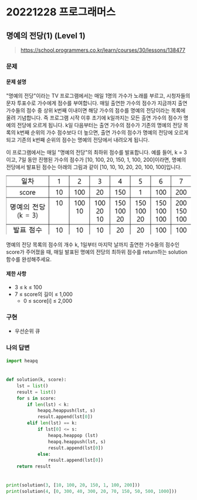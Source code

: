 # 20221228 프로그래머스

## 명예의 전당(1) (Level 1)
> https://school.programmers.co.kr/learn/courses/30/lessons/138477

### 문제
#### 문제 설명
"명예의 전당"이라는 TV 프로그램에서는 매일 1명의 가수가 노래를 부르고, 시청자들의 문자 투표수로 가수에게 점수를 부여합니다. 매일 출연한 가수의 점수가 지금까지 출연 가수들의 점수 중 상위 k번째 이내이면 해당 가수의 점수를 명예의 전당이라는 목록에 올려 기념합니다. 즉 프로그램 시작 이후 초기에 k일까지는 모든 출연 가수의 점수가 명예의 전당에 오르게 됩니다. k일 다음부터는 출연 가수의 점수가 기존의 명예의 전당 목록의 k번째 순위의 가수 점수보다 더 높으면, 출연 가수의 점수가 명예의 전당에 오르게 되고 기존의 k번째 순위의 점수는 명예의 전당에서 내려오게 됩니다.

이 프로그램에서는 매일 "명예의 전당"의 최하위 점수를 발표합니다. 예를 들어, k = 3이고, 7일 동안 진행된 가수의 점수가 [10, 100, 20, 150, 1, 100, 200]이라면, 명예의 전당에서 발표된 점수는 아래의 그림과 같이 [10, 10, 10, 20, 20, 100, 100]입니다.

![](image/명예의전당1.png)

명예의 전당 목록의 점수의 개수 k, 1일부터 마지막 날까지 출연한 가수들의 점수인 score가 주어졌을 때, 매일 발표된 명예의 전당의 최하위 점수를 return하는 solution 함수를 완성해주세요.

#### 제한 사항
- 3 ≤ k ≤ 100
- 7 ≤ score의 길이 ≤ 1,000
  - 0 ≤ score[i] ≤ 2,000

### 구현
- 우선순위 큐

### 나의 답변
```python
import heapq


def solution(k, score):
    lst = list()
    result = list()
    for s in score:
        if len(lst) < k:
            heapq.heappush(lst, s)
            result.append(lst[0])
        elif len(lst) == k:
            if lst[0] <= s:
                heapq.heappop (lst)
                heapq.heappush(lst, s)
                result.append(lst[0])
            else:
                result.append(lst[0])
    return result


print(solution(3, [10, 100, 20, 150, 1, 100, 200]))
print(solution(4, [0, 300, 40, 300, 20, 70, 150, 50, 500, 1000]))
```